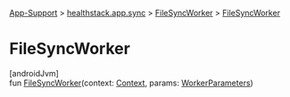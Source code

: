 
[App-Support](../../../index.html) > [healthstack.app.sync](../index.html) > [FileSyncWorker](index.html) > [FileSyncWorker](-file-sync-worker.html)



# FileSyncWorker



[androidJvm]\
fun [FileSyncWorker](-file-sync-worker.html)(context: [Context](https://developer.android.com/reference/kotlin/android/content/Context.html), params: [WorkerParameters](https://developer.android.com/reference/kotlin/androidx/work/WorkerParameters.html))




